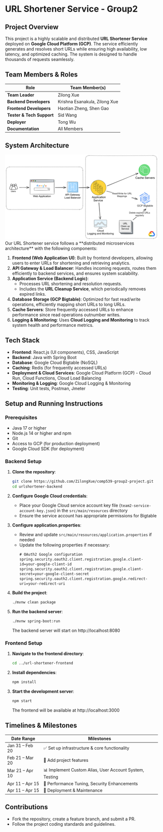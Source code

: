 # URL Shortener Service - Group2

## Project Overview
This project is a highly scalable and distributed **URL Shortener Service** deployed on **Google Cloud Platform (GCP)**. The service efficiently generates and resolves short URLs while ensuring high availability, low latency, and optimized caching. The system is designed to handle thousands of requests seamlessly.

## Team Members & Roles
| Role                  | Team Member(s) |
|-----------------------|---------------|
| **Team Leader**      | Zilong Xue |
| **Backend Developers** | Krishna Esanakula, Zilong Xue |
| **Frontend Developers** | Haotian Zheng, Shen Gao |
| **Tester & Tech Support** | Sid Wang |
| **Deployer** | Tong Wu |
| **Documentation** | All Members |

## System Architecture
<img src="architecture.png" alt="System Architecture" width="800">
Our URL Shortener service follows a **distributed microservices architecture** with the following components:

1. **Frontend (Web Application UI)**: Built by frontend developers, allowing users to enter URLs for shortening and retrieving analytics.
2. **API Gateway & Load Balancer**: Handles incoming requests, routes them efficiently to backend services, and ensures system scalability.
3. **Application Service (Backend Logic)**:
   - Processes URL shortening and resolution requests.
   - Includes the **URL Cleanup Service**, which periodically removes expired links.
4. **Database Storage (GCP Bigtable)**: Optimized for fast read/write operations, efficiently mapping short URLs to long URLs.
5. **Cache Servers**: Store frequently accessed URLs to enhance performance since read operations outnumber writes.
6. **Logging & Monitoring**: Uses **Cloud Logging and Monitoring** to track system health and performance metrics.

## Tech Stack
- **Frontend**: React.js (UI components), CSS, JavaScript
- **Backend**: Java with Spring Boot
- **Database**: Google Cloud Bigtable (NoSQL)
- **Caching**: Redis (for frequently accessed URLs)
- **Deployment & Cloud Services**: Google Cloud Platform (GCP) - Cloud Run, Cloud Functions, Cloud Load Balancing
- **Monitoring & Logging**: Google Cloud Logging & Monitoring
- **Testing**: Unit tests, Postman, Jmeter

## Setup and Running Instructions

### Prerequisites
- Java 17 or higher
- Node.js 14 or higher and npm
- Git
- Access to GCP (for production deployment)
- Google Cloud SDK (for deployment)


### Backend Setup

1. **Clone the repository**:
   ```bash
   git clone https://github.com/ZilongXue/comp539-group2-project.git
   cd urlshortener-backend
   ```

2. **Configure Google Cloud credentials**:
   - Place your Google Cloud service account key file (`team2-service-account-key.json`) in the `src/main/resources` directory
   - Ensure the service account has appropriate permissions for Bigtable

3. **Configure application.properties**:
   - Review and update `src/main/resources/application.properties` if needed
   - Update the following properties if necessary:
     ```properties
     # OAuth2 Google configuration
     spring.security.oauth2.client.registration.google.client-id=your-google-client-id
     spring.security.oauth2.client.registration.google.client-secret=your-google-client-secret
     spring.security.oauth2.client.registration.google.redirect-uri=your-redirect-uri
     ```

4. **Build the project**:
   ```bash
   ./mvnw clean package
   ```

5. **Run the backend server**:
   ```bash
   ./mvnw spring-boot:run
   ```
   The backend server will start on http://localhost:8080

### Frontend Setup

1. **Navigate to the frontend directory**:
   ```bash
   cd ../url-shortener-frontend
   ```

2. **Install dependencies**:
   ```bash
   npm install
   ```

3. **Start the development server**:
   ```bash
   npm start
   ```
   The frontend will be available at http://localhost:3000

## Timelines & Milestones
| Date Range | Milestones |
|------------|---------------------------------|
| Jan 31 – Feb 20 | ✅ Set up infrastructure & core functionality |
| Feb 21 – Mar 20 | 🔗 Add project features |
| Mar 21 – Apr 10 | 📊 Implement Custom Alias, User Account System, Testing |
| Apr 11 – Apr 15 | 🚀 Performance Tuning, Security Enhancements |
| Apr 11 – Apr 15 | 🏁 Deployment & Maintenance |


## Contributions
- Fork the repository, create a feature branch, and submit a PR.
- Follow the project coding standards and guidelines.
